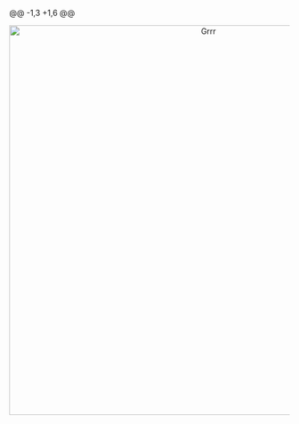 @@ -1,3 +1,6 @@
<p align="center">
<img width="700" src="https://files.catbox.moe/c62lpu.png" alt="Grrr">
</p>


<p align="center">
